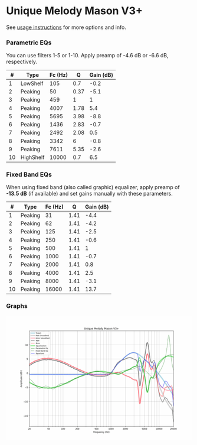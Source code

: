 # Unique Melody Mason V3+
See [usage instructions](https://github.com/jaakkopasanen/AutoEq#usage) for more options and info.

### Parametric EQs
You can use filters 1-5 or 1-10. Apply preamp of -4.6 dB or -6.6 dB, respectively.

|   # | Type      |   Fc (Hz) |    Q |   Gain (dB) |
|-----|-----------|-----------|------|-------------|
|   1 | LowShelf  |       105 | 0.7  |        -0.2 |
|   2 | Peaking   |        50 | 0.37 |        -5.1 |
|   3 | Peaking   |       459 | 1    |         1   |
|   4 | Peaking   |      4007 | 1.78 |         5.4 |
|   5 | Peaking   |      5695 | 3.98 |        -8.8 |
|   6 | Peaking   |      1436 | 2.83 |        -0.7 |
|   7 | Peaking   |      2492 | 2.08 |         0.5 |
|   8 | Peaking   |      3342 | 6    |        -0.8 |
|   9 | Peaking   |      7611 | 5.35 |        -2.6 |
|  10 | HighShelf |     10000 | 0.7  |         6.5 |

### Fixed Band EQs
When using fixed band (also called graphic) equalizer, apply preamp of **-13.5 dB** (if available) and set gains manually with these parameters.

|   # | Type    |   Fc (Hz) |    Q |   Gain (dB) |
|-----|---------|-----------|------|-------------|
|   1 | Peaking |        31 | 1.41 |        -4.4 |
|   2 | Peaking |        62 | 1.41 |        -4.2 |
|   3 | Peaking |       125 | 1.41 |        -2.5 |
|   4 | Peaking |       250 | 1.41 |        -0.6 |
|   5 | Peaking |       500 | 1.41 |         1   |
|   6 | Peaking |      1000 | 1.41 |        -0.7 |
|   7 | Peaking |      2000 | 1.41 |         0.8 |
|   8 | Peaking |      4000 | 1.41 |         2.5 |
|   9 | Peaking |      8000 | 1.41 |        -3.1 |
|  10 | Peaking |     16000 | 1.41 |        13.7 |

### Graphs
![](./Unique%20Melody%20Mason%20V3+.png)
